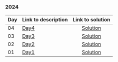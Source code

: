 ### 2024
| Day | Link to description | Link to solution
|:---|:---|:---:|
| 04 | [Day4](https://adventofcode.com/2024/day/4) | [Solution](https://github.com/T1r1osh/advent-of-code/tree/main/solutions/2024/Day04)|
| 03 | [Day3](https://adventofcode.com/2024/day/3) | [Solution](https://github.com/T1r1osh/advent-of-code/tree/main/solutions/2024/Day03)|
| 02 | [Day2](https://adventofcode.com/2024/day/2) | [Solution](https://github.com/T1r1osh/advent-of-code/tree/main/solutions/2024/Day02)|
| 01 | [Day1](https://adventofcode.com/2024/day/1) | [Solution](https://github.com/T1r1osh/advent-of-code/tree/main/solutions/2024/Day01)|